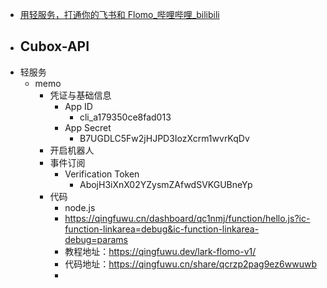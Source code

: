 - [用轻服务，打通你的飞书和 Flomo_哔哩哔哩_bilibili](https://www.bilibili.com/video/BV1ES4y177MZ?p=1)
- Cubox-API
	-
- 轻服务
	- memo
		- 凭证与基础信息
			- App ID
				- cli_a179350ce8fad013
			- App Secret
				- B7UGDLC5Fw2jHJPD3IozXcrm1wvrKqDv
		- 开启机器人
		- 事件订阅
			- Verification Token
				- AbojH3iXnX02YZysmZAfwdSVKGUBneYp
		- 代码
			- node.js
			- https://qingfuwu.cn/dashboard/qc1nmj/function/hello.js?ic-function-linkarea=debug&ic-function-linkarea-debug=params
			- 教程地址：https://qingfuwu.dev/lark-flomo-v1/
			- 代码地址：https://qingfuwu.cn/share/qcrzp2pag9ez6wwuwb
			-